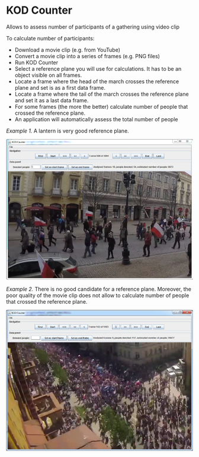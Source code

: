 # KOD Counter

Allows to assess number of participants of a gathering using video clip

To calculate number of participants:
- Download a movie clip (e.g. from YouTube)
- Convert a movie clip into a series of frames (e.g. PNG files)
- Run KOD Counter
- Select a reference plane you will use for calculations. It has to be an object visible on all frames.
- Locate a frame where the head of the march crosses the reference plane and set is as a first data frame.
- Locate a frame where the tail of the march crosses the reference plane and set it as a last data frame.
- For some frames (the more the better) calculate number of people that crossed the reference plane.
- An application will automatically assess the total number of people

*Example 1.* A lantern is very good reference plane.

![Example 1](https://raw.githubusercontent.com/SebastianCelejewski/kod_counter/master/doc/KOD_counter_01.JPG)

*Example 2.* There is no good candidate for a reference plane. Moreover, the poor quality of the movie clip does not allow to calculate number of people that crossed the reference plane.

![Example 2](https://raw.githubusercontent.com/SebastianCelejewski/kod_counter/master/doc/KOD_counter_02.JPG)
